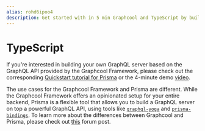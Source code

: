 ```yaml
---
alias: rohd6ipoo4
description: Get started with in 5 min Graphcool and TypeScript by building a GraphQL backend and deploying it with Docker
---
```


# TypeScript

<InfoBox>

If you're interested in building your own GraphQL server based on the GraphQL API provided by the Graphcool Framework, please check out the corresponding [Quickstart tutorial for Prisma](https://www.prismagraphql.com/docs/quickstart/backend/typescript/typescript-rohd6ipoo4) or the 4-minute demo [video](https://www.youtube.com/watch?v=20zGexpEitc&t=3s).

The use cases for the Graphcool Framework and Prisma are different. While the Graphcool Framework offers an opinionated setup for your entire backend, Prisma is a flexible tool that allows you to build a GraphQL server on top a powerful GraphQL API, using tools like [`graphql-yoga`](https://github.com/graphcool/graphql-yoga/) and [`prisma-bindings`](https://github.com/graphcool/prisma-binding/). To learn more about the differences between Graphcool and Prisma, please check out [this](https://www.graph.cool/forum/t/graphcool-framework-and-prisma/2237) forum post.

</InfoBox>